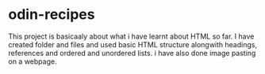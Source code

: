 # odin-recipes
This project is basicaaly about what i have learnt about HTML so far. 
I have created folder and files and used basic HTML structure alongwith headings, references and ordered and unordered lists.
i have also done image pasting on a webpage.
